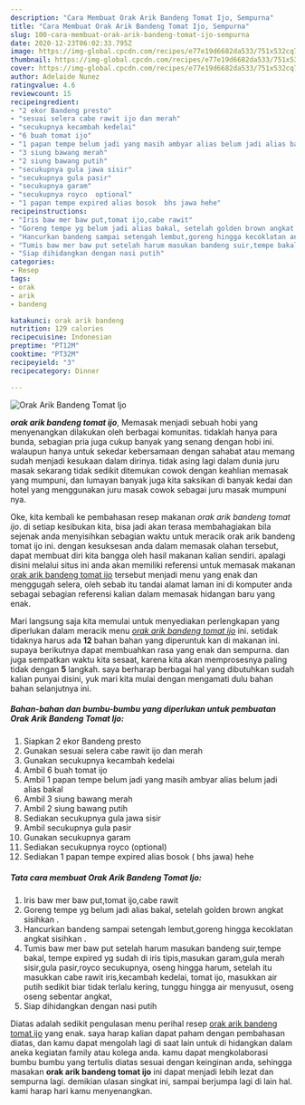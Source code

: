 ```yaml
---
description: "Cara Membuat Orak Arik Bandeng Tomat Ijo, Sempurna"
title: "Cara Membuat Orak Arik Bandeng Tomat Ijo, Sempurna"
slug: 100-cara-membuat-orak-arik-bandeng-tomat-ijo-sempurna
date: 2020-12-23T06:02:33.795Z
image: https://img-global.cpcdn.com/recipes/e77e19d6682da533/751x532cq70/orak-arik-bandeng-tomat-ijo-foto-resep-utama.jpg
thumbnail: https://img-global.cpcdn.com/recipes/e77e19d6682da533/751x532cq70/orak-arik-bandeng-tomat-ijo-foto-resep-utama.jpg
cover: https://img-global.cpcdn.com/recipes/e77e19d6682da533/751x532cq70/orak-arik-bandeng-tomat-ijo-foto-resep-utama.jpg
author: Adelaide Nunez
ratingvalue: 4.6
reviewcount: 15
recipeingredient:
- "2 ekor Bandeng presto"
- "sesuai selera cabe rawit ijo dan merah"
- "secukupnya kecambah kedelai"
- "6 buah tomat ijo"
- "1 papan tempe belum jadi yang masih ambyar alias belum jadi alias bakal"
- "3 siung bawang merah"
- "2 siung bawang putih"
- "secukupnya gula jawa sisir"
- "secukupnya gula pasir"
- "secukupnya garam"
- "secukupnya royco  optional"
- "1 papan tempe expired alias bosok  bhs jawa hehe"
recipeinstructions:
- "Iris baw mer baw put,tomat ijo,cabe rawit"
- "Goreng tempe yg belum jadi alias bakal, setelah golden brown angkat sisihkan ."
- "Hancurkan bandeng sampai setengah lembut,goreng hingga kecoklatan angkat sisihkan ."
- "Tumis baw mer baw put setelah harum masukan bandeng suir,tempe bakal, tempe expired yg sudah di iris tipis,masukan garam,gula merah sisir,gula pasir,royco secukupnya, oseng hingga harum, setelah itu masukkan cabe rawit iris,kecambah kedelai, tomat ijo, masukkan air putih sedikit biar tidak terlalu kering, tunggu hingga air menyusut, oseng oseng sebentar angkat,"
- "Siap dihidangkan dengan nasi putih"
categories:
- Resep
tags:
- orak
- arik
- bandeng

katakunci: orak arik bandeng 
nutrition: 129 calories
recipecuisine: Indonesian
preptime: "PT12M"
cooktime: "PT32M"
recipeyield: "3"
recipecategory: Dinner

---
```



![Orak Arik Bandeng Tomat Ijo](https://img-global.cpcdn.com/recipes/e77e19d6682da533/751x532cq70/orak-arik-bandeng-tomat-ijo-foto-resep-utama.jpg)

<b><i>orak arik bandeng tomat ijo</i></b>, Memasak menjadi sebuah hobi yang menyenangkan dilakukan oleh berbagai komunitas. tidaklah hanya para bunda, sebagian pria juga cukup banyak yang senang dengan hobi ini. walaupun hanya untuk sekedar kebersamaan dengan sahabat atau memang sudah menjadi kesukaan dalam dirinya. tidak asing lagi dalam dunia juru masak sekarang tidak sedikit ditemukan cowok dengan keahlian memasak yang mumpuni, dan lumayan banyak juga kita saksikan di banyak kedai dan hotel yang menggunakan juru masak cowok sebagai juru masak mumpuni nya.

Oke, kita kembali ke pembahasan resep makanan <i>orak arik bandeng tomat ijo</i>. di setiap kesibukan kita, bisa jadi akan terasa membahagiakan bila sejenak anda menyisihkan sebagian waktu untuk meracik orak arik bandeng tomat ijo ini. dengan kesuksesan anda dalam memasak olahan tersebut, dapat membuat diri kita bangga oleh hasil makanan kalian sendiri. apalagi disini melalui situs ini anda akan memiliki referensi untuk memasak makanan <u>orak arik bandeng tomat ijo</u> tersebut menjadi menu yang enak dan menggugah selera, oleh sebab itu tandai alamat laman ini di komputer anda sebagai sebagian referensi kalian dalam memasak hidangan baru yang enak.




Mari langsung saja kita memulai untuk menyediakan perlengkapan yang diperlukan dalam meracik menu <u><i>orak arik bandeng tomat ijo</i></u> ini. setidak tidaknya harus ada <b>12</b> bahan bahan yang diperuntuk kan di makanan ini. supaya berikutnya dapat membuahkan rasa yang enak dan sempurna. dan juga sempatkan waktu kita sesaat, karena kita akan memprosesnya paling tidak dengan <b>5</b> langkah. saya berharap berbagai hal yang dibutuhkan sudah kalian punyai disini, yuk mari kita mulai dengan mengamati dulu bahan bahan selanjutnya ini.

<!--inarticleads1-->

##### Bahan-bahan dan bumbu-bumbu yang diperlukan untuk pembuatan Orak Arik Bandeng Tomat Ijo:

1. Siapkan 2 ekor Bandeng presto
1. Gunakan sesuai selera cabe rawit ijo dan merah
1. Gunakan secukupnya kecambah kedelai
1. Ambil 6 buah tomat ijo
1. Ambil 1 papan tempe belum jadi yang masih ambyar alias belum jadi alias bakal
1. Ambil 3 siung bawang merah
1. Ambil 2 siung bawang putih
1. Sediakan secukupnya gula jawa sisir
1. Ambil secukupnya gula pasir
1. Gunakan secukupnya garam
1. Sediakan secukupnya royco  (optional)
1. Sediakan 1 papan tempe expired alias bosok ( bhs jawa) hehe




<!--inarticleads2-->

##### Tata cara membuat Orak Arik Bandeng Tomat Ijo:

1. Iris baw mer baw put,tomat ijo,cabe rawit
1. Goreng tempe yg belum jadi alias bakal, setelah golden brown angkat sisihkan .
1. Hancurkan bandeng sampai setengah lembut,goreng hingga kecoklatan angkat sisihkan .
1. Tumis baw mer baw put setelah harum masukan bandeng suir,tempe bakal, tempe expired yg sudah di iris tipis,masukan garam,gula merah sisir,gula pasir,royco secukupnya, oseng hingga harum, setelah itu masukkan cabe rawit iris,kecambah kedelai, tomat ijo, masukkan air putih sedikit biar tidak terlalu kering, tunggu hingga air menyusut, oseng oseng sebentar angkat,
1. Siap dihidangkan dengan nasi putih




Diatas adalah sedikit pengulasan menu perihal resep <u>orak arik bandeng tomat ijo</u> yang enak. saya harap kalian dapat paham dengan pembahasan diatas, dan kamu dapat mengolah lagi di saat lain untuk di hidangkan dalam aneka kegiatan family atau kolega anda. kamu dapat mengkolaborasi bumbu bumbu yang tertulis diatas sesuai dengan keinginan anda, sehingga masakan <b>orak arik bandeng tomat ijo</b> ini dapat menjadi lebih lezat dan sempurna lagi. demikian ulasan singkat ini, sampai berjumpa lagi di lain hal. kami harap hari kamu menyenangkan.
